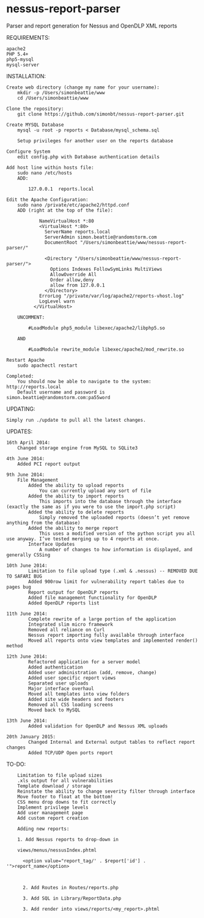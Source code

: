 nessus-report-parser
====================

Parser and report generation for Nessus and OpenDLP XML reports

REQUIREMENTS:

    apache2
    PHP 5.4+
    php5-mysql
    mysql-server

INSTALLATION:

    Create web directory (change my name for your username):
        mkdir -p /Users/simonbeattie/www
        cd /Users/simonbeattie/www

    Clone the repository:
        git clone https://github.com/simonbt/nessus-report-parser.git

    Create MYSQL Database
        mysql -u root -p reports < Database/mysql_schema.sql

        Setup privileges for another user on the reports database

    Configure System
        edit config.php with Database authentication details

    Add host line within hosts file:
        sudo nano /etc/hosts
        ADD:

            127.0.0.1  reports.local

    Edit the Apache Configuration:
        sudo nano /private/etc/apache2/httpd.conf
        ADD (right at the top of the file):

                NameVirtualHost *:80
                <VirtualHost *:80>
                  ServerName reports.local
                  ServerAdmin simon.beattie@randomstorm.com
                  DocumentRoot "/Users/simonbeattie/www/nessus-report-parser/"

                  <Directory "/Users/simonbeattie/www/nessus-report-parser/">
                    Options Indexes FollowSymLinks MultiViews
                    AllowOverride All
                    Order allow,deny
                    allow from 127.0.0.1
                  </Directory>
                ErrorLog "/private/var/log/apache2/reports-vhost.log"
                LogLevel warn
              </VirtualHost>

        UNCOMMENT:

            #LoadModule php5_module libexec/apache2/libphp5.so

        AND

            #LoadModule rewrite_module libexec/apache2/mod_rewrite.so

    Restart Apache
        sudo apachectl restart

    Completed:
        You should now be able to navigate to the system: http://reports.local
        Default username and password is simon.beattie@randomstorm.com:pa55word

UPDATING:

    Simply run ./update to pull all the latest changes.

UPDATES:

    16th April 2014:
        Changed storage engine from MySQL to SQLite3

    4th June 2014:
        Added PCI report output

    9th June 2014:
        File Management
            Added the ability to upload reports
                You can currently upload any sort of file
            Added the ability to import reports
                This imports into the database through the interface (exactly the same as if you were to use the import.php script)
            Added the ability to delete reports
                Simply removed the uploaded reports (doesn’t yet remove anything from the database)
            Added the ability to merge report
                This uses a modified version of the python script you all use anyway. I’ve tested merging up to 4 reports at once.
            Interface Updates
                A number of changes to how information is displayed, and generally CSSing

    10th June 2014:
            Limitation to file upload type (.xml & .nessus) -- REMOVED DUE TO SAFARI BUG
            Added 900row limit for vulnerability report tables due to pages bug
            Report output for OpenDLP reports
            Added file management functionality for OpenDLP
            Added OpenDLP reports list

    11th June 2014:
            Complete rewrite of a large portion of the application
            Integrated slim micro framework
            Removed all reliance on Curl
            Nessus report importing fully available through interface
            Moved all reports onto view templates and implemented render() method

    12th June 2014:
            Refactored application for a server model
            Added authentication
            Added user administration (add, remove, change)
            Added user specific report views
            Separated user uploads
            Major interface overhaul
            Moved all templates into view folders
            Added site wide headers and footers
            Removed all CSS loading screens
            Moved back to MySQL

    13th June 2014:
            Added validation for OpenDLP and Nessus XML uploads

    20th January 2015:
            Changed Internal and External output tables to reflect report changes
            Added TCP/UDP Open ports report

TO-DO:

        Limitation to file upload sizes
        .xls output for all vulnerabilities
        Template download / storage
        Reinstate the ability to change severity filter through interface
        Move footer to float at the bottom!
        CSS menu drop downs to fit correctly
        Implement privilege levels
        Add user management page
        Add custom report creation

        Adding new reports:

        1. Add Nessus reports to drop-down in

        views/menus/nessusIndex.phtml

          <option value="report_tag/' . $report['id'] . '">report_name</option>



          2. Add Routes in Routes/reports.php

          3. Add SQL in Library/ReportData.php

          3. Add render into views/reports/<my_report>.phtml

